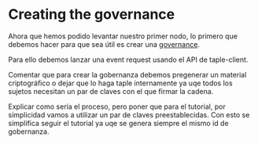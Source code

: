 # Creating the governance

Ahora que hemos podido levantar nuestro primer nodo, lo primero que debemos hacer para que sea útil es crear una [governance](../../discover/governance.md).

Para ello debemos lanzar una event request usando el API de taple-client.

Comentar que para crear la gobernanza debemos pregenerar un material criptográfico o dejar que lo haga taple internamente ya uqe todos los sujetos necesitan un par de claves con el que firmar la cadena. 

Explicar como sería el proceso, pero poner que para el tutorial, por simplicidad vamos a utilizar un par de claves preestablecidas. Con esto se simplifica seguir el tutorial ya uqe se genera siempre el mismo id de gobernanza. 

